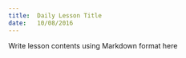 ```yaml
---
title:  Daily Lesson Title
date:   10/08/2016
---
```


Write lesson contents using Markdown format here